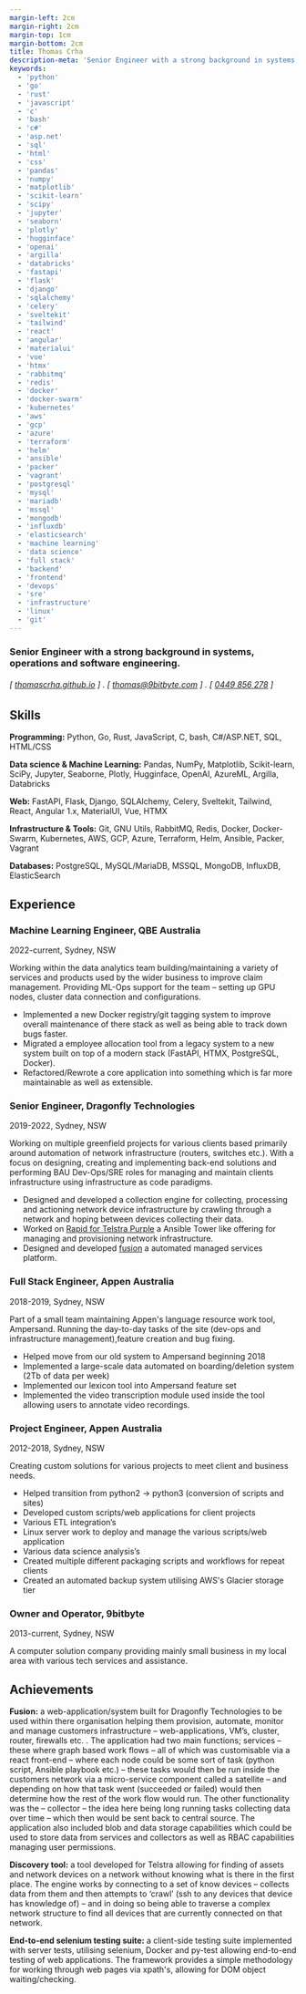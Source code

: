 ```yaml
---
margin-left: 2cm
margin-right: 2cm
margin-top: 1cm
margin-bottom: 2cm
title: Thomas Crha
description-meta: 'Senior Engineer with a strong background in systems, operations and software engineering.'
keywords:
  - 'python'
  - 'go'
  - 'rust'
  - 'javascript'
  - 'c'
  - 'bash'
  - 'c#'
  - 'asp.net'
  - 'sql'
  - 'html'
  - 'css'
  - 'pandas'
  - 'numpy'
  - 'matplotlib'
  - 'scikit-learn'
  - 'scipy'
  - 'jupyter'
  - 'seaborn'
  - 'plotly'
  - 'hugginface'
  - 'openai'
  - 'argilla'
  - 'databricks'
  - 'fastapi'
  - 'flask'
  - 'django'
  - 'sqlalchemy'
  - 'celery'
  - 'sveltekit'
  - 'tailwind'
  - 'react'
  - 'angular'
  - 'materialui'
  - 'vue'
  - 'htmx'
  - 'rabbitmq'
  - 'redis'
  - 'docker'
  - 'docker-swarm'
  - 'kubernetes'
  - 'aws'
  - 'gcp'
  - 'azure'
  - 'terraform'
  - 'helm'
  - 'ansible'
  - 'packer'
  - 'vagrant'
  - 'postgresql'
  - 'mysql'
  - 'mariadb'
  - 'mssql'
  - 'mongodb'
  - 'influxdb'
  - 'elasticsearch'
  - 'machine learning'
  - 'data science'
  - 'full stack'
  - 'backend'
  - 'frontend'
  - 'devops'
  - 'sre'
  - 'infrastructure'
  - 'linux'
  - 'git'
---
```

### Senior Engineer with a strong background in systems, operations and software engineering.

###### [ [thomascrha.github.io](https://github.com/thomascrha) ] . [ [thomas@9bitbyte.com](mailto:thomas@9bitbyte.com) ] . [ [0449 856 278](tel:0449856278) ]

## Skills

**Programming:** Python, Go, Rust, JavaScript, C, bash, C#/ASP.NET, SQL, HTML/CSS 

**Data science & Machine Learning:** Pandas, NumPy, Matplotlib, Scikit-learn, SciPy, Jupyter, Seaborne, Plotly, Hugginface, OpenAI, AzureML, Argilla, Databricks

**Web:** FastAPI, Flask, Django, SQLAlchemy, Celery, Sveltekit, Tailwind, React, Angular 1.x, MaterialUI, Vue, HTMX 

**Infrastructure & Tools:** Git, GNU Utils, RabbitMQ, Redis, Docker, Docker-Swarm, Kubernetes, AWS, GCP, Azure, Terraform, Helm, Ansible, Packer, Vagrant

**Databases:** PostgreSQL, MySQL/MariaDB, MSSQL, MongoDB, InfluxDB, ElasticSearch


## Experience

### Machine Learning Engineer, QBE Australia 

2022-current, Sydney, NSW

Working within the data analytics team building/maintaining a variety of services and products used by the wider business to improve claim management. Providing ML-Ops support for the team – setting up GPU nodes, cluster data connection and configurations.

- Implemented a new Docker registry/git tagging system to improve overall maintenance of there stack as well as being able to track down bugs faster.
- Migrated a employee allocation tool from a legacy system to a new system built on top of a modern stack (FastAPI, HTMX, PostgreSQL, Docker). 
- Refactored/Rewrote a core application into something which is far more maintainable as well as extensible.

### Senior Engineer, Dragonfly Technologies 

2019-2022, Sydney, NSW

Working on multiple greenfield projects for various clients based primarily around automation of network infrastructure (routers, switches etc.). With a focus on designing, creating and implementing back-end solutions and performing BAU Dev-Ops/SRE roles for managing and maintain clients infrastructure using infrastructure as code paradigms.
	
- Designed and developed a collection engine for collecting, processing and actioning network device infrastructure by crawling through a network and hoping between devices collecting their data.
- Worked on [Rapid for Telstra Purple](https://www.dragonflytechnologies.com/case-studies/telstra-rapid#) a Ansible Tower like offering for managing and provisioning network infrastructure.
- Designed and developed [fusion](https://www.dragonflytechnologies.com/services/automated-managed-services) a automated managed services platform. 

### Full Stack Engineer, Appen Australia

2018-2019, Sydney, NSW

Part of a small team maintaining Appen's language resource work tool, Ampersand. Running the day-to-day tasks of the site (dev-ops and infrastructure management),feature creation and bug fixing. 

- Helped move from our old system to Ampersand beginning 2018
- Implemented a large-scale data automated on boarding/deletion system (2Tb of data per week)
- Implemented our lexicon tool into Ampersand feature set
- Implemented the video transcription module used inside the tool allowing users to annotate video recordings. 

### Project Engineer, Appen Australia

2012-2018, Sydney, NSW

Creating custom solutions for various projects to meet client and business needs.

- Helped transition from python2 -> python3 (conversion of scripts and sites)
- Developed custom scripts/web applications for client projects 
- Various ETL integration’s
- Linux server work to deploy and manage the various scripts/web application
- Various data science analysis’s
- Created multiple different packaging scripts and workflows for repeat clients
- Created an automated backup system utilising AWS's Glacier storage tier

### Owner and Operator, 9bitbyte

2013-current, Sydney, NSW

A computer solution company providing mainly small business in my local area with various tech services and assistance.

## Achievements 

**Fusion:** a web-application/system built for Dragonfly Technologies to be used within there organisation helping them provision, automate, monitor and manage customers infrastructure – web-applications, VM’s, cluster, router, firewalls etc. . The application had two main functions; services – these where graph based work flows – all of which was customisable via a react front-end – where each node could be some sort of task (python script, Ansible playbook etc.) – these tasks would then be run inside the customers network via a micro-service component called a satellite – and depending on how that task went (succeeded or failed) would then determine how the rest of the work flow would run. The other functionality was the – collector – the idea here being long running tasks collecting data over time – which then would be sent back to central source. The application also included blob and data storage capabilities which could be used to store data from services and collectors as well as RBAC capabilities managing user permissions.

**Discovery tool:** a tool developed for Telstra allowing for finding of assets and network devices on a network without knowing what is there in the first place. The engine works by connecting to a set of know devices – collects data from them and then attempts to ‘crawl’ (ssh to any devices that device has knowledge of) – and in doing so being able to traverse a complex network structure to find all devices that are currently connected on that network.

**End-to-end selenium testing suite:** a client-side testing suite implemented with server tests, utilising selenium, Docker and py-test allowing end-to-end testing of web applications. The framework provides a simple methodology for working through web pages via xpath's, allowing for DOM object waiting/checking.

